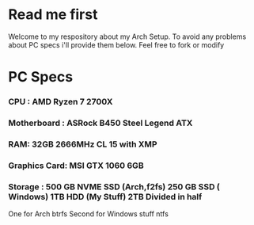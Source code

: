 # Read me first
Welcome to my respository about my Arch Setup. To avoid any problems about PC specs i'll provide them below. Feel free to fork or modify

# PC Specs
### CPU : AMD Ryzen 7 2700X
### Motherboard : ASRock B450 Steel Legend ATX
### RAM: 32GB 2666MHz CL 15 with XMP
### Graphics Card:  MSI GTX 1060 6GB 
### Storage : 500 GB NVME SSD (Arch,f2fs) 250 GB SSD ( Windows) 1TB HDD (My Stuff) 2TB Divided in half 
One for Arch btrfs
Second for Windows stuff ntfs



